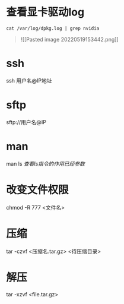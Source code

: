 # 查看显卡驱动log
```
cat /var/log/dpkg.log | grep nvidia
```

> ![[Pasted image 20220519153442.png]]

# ssh
ssh 用户名@IP地址

# sftp
sftp://用户名@IP

# man
 man ls *查看ls指令的作用已经参数*

# 改变文件权限
 chmod -R 777 <文件名>

# 压缩
tar -czvf <压缩名.tar.gz> <待压缩目录>

# 解压
tar -xzvf <file.tar.gz>
